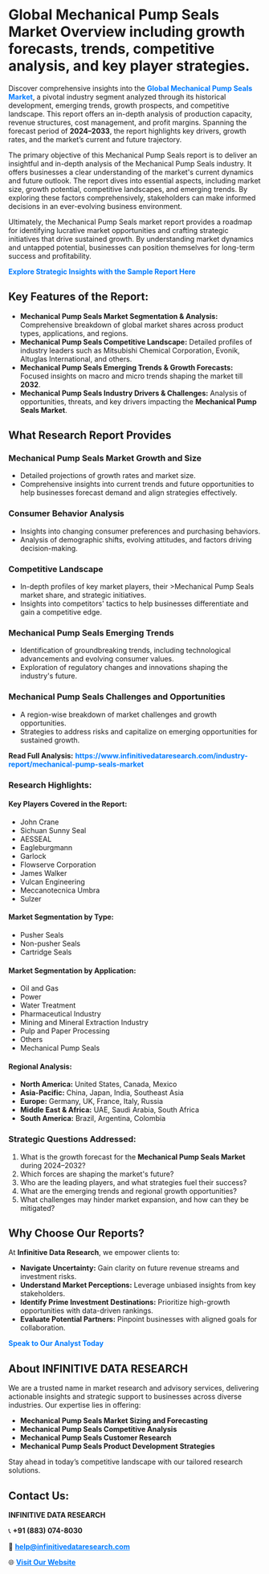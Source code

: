 <h1>Global Mechanical Pump Seals Market Overview including growth forecasts, trends, competitive analysis, and key player strategies.</h1>
<p>
Discover comprehensive insights into the 
<a href="https://www.infinitivedataresearch.com/industry-report/mechanical-pump-seals-market" rel="dofollow" style="color: #007BFF; text-decoration: none;"><strong>Global Mechanical Pump Seals Market</strong></a>, a pivotal industry segment analyzed through its historical development, emerging trends, growth prospects, and competitive landscape. This report offers an in-depth analysis of production capacity, revenue structures, cost management, and profit margins. Spanning the forecast period of <strong>2024–2033</strong>, the report highlights key drivers, growth rates, and the market’s current and future trajectory.
</p>
<p>
The primary objective of this Mechanical Pump Seals report is to deliver an insightful and in-depth analysis of the Mechanical Pump Seals industry. It offers businesses a clear understanding of the market's current dynamics and future outlook. The report dives into essential aspects, including market size, growth potential, competitive landscapes, and emerging trends. By exploring these factors comprehensively, stakeholders can make informed decisions in an ever-evolving business environment.
</p>
<p>
Ultimately, the Mechanical Pump Seals market report provides a roadmap for identifying lucrative market opportunities and crafting strategic initiatives that drive sustained growth. By understanding market dynamics and untapped potential, businesses can position themselves for long-term success and profitability.
</p>
<p>
<a href="https://www.infinitivedataresearch.com/request-sample/reportId=111008" style="color: #007BFF; text-decoration: none;"><strong>Explore Strategic Insights with the Sample Report Here</strong></a>
</p>

<h2>Key Features of the Report:</h2>
<ul>
<li><strong>Mechanical Pump Seals Market Segmentation & Analysis:</strong> Comprehensive breakdown of global market shares across product types, applications, and regions.</li>
<li><strong>Mechanical Pump Seals Competitive Landscape:</strong> Detailed profiles of industry leaders such as Mitsubishi Chemical Corporation, Evonik, Altuglas International, and others.</li>
<li><strong>Mechanical Pump Seals Emerging Trends & Growth Forecasts:</strong> Focused insights on macro and micro trends shaping the market till <strong>2032</strong>.</li>
<li><strong>Mechanical Pump Seals Industry Drivers & Challenges:</strong> Analysis of opportunities, threats, and key drivers impacting the <strong>Mechanical Pump Seals Market</strong>.</li>
</ul>

<h2>What Research Report Provides</h2>
<h3>Mechanical Pump Seals Market Growth and Size</h3>
<ul>
<li>Detailed projections of growth rates and market size.</li>
<li>Comprehensive insights into current trends and future opportunities to help businesses forecast demand and align strategies effectively.</li>
</ul>

<h3>Consumer Behavior Analysis</h3>
<ul>
<li>Insights into changing consumer preferences and purchasing behaviors.</li>
<li>Analysis of demographic shifts, evolving attitudes, and factors driving decision-making.</li>
</ul>

<h3>Competitive Landscape</h3>
<ul>
<li>In-depth profiles of key market players, their >Mechanical Pump Seals market share, and strategic initiatives.</li>
<li>Insights into competitors' tactics to help businesses differentiate and gain a competitive edge.</li>
</ul>

<h3>Mechanical Pump Seals Emerging Trends</h3>
<ul>
<li>Identification of groundbreaking trends, including technological advancements and evolving consumer values.</li>
<li>Exploration of regulatory changes and innovations shaping the industry's future.</li>
</ul>

<h3>Mechanical Pump Seals Challenges and Opportunities</h3>
<ul>
<li>A region-wise breakdown of market challenges and growth opportunities.</li>
<li>Strategies to address risks and capitalize on emerging opportunities for sustained growth.</li>
</ul>
<p><strong>Read Full Analysis:</strong> <a href="https://www.infinitivedataresearch.com/industry-report/mechanical-pump-seals-market" rel="dofollow" style="color: #007BFF; text-decoration: none;"><strong>https://www.infinitivedataresearch.com/industry-report/mechanical-pump-seals-market</strong></a></p>
<h3>Research Highlights:</h3>
<h4>Key Players Covered in the Report:</h4>
<ul><li>John Crane</li><li>Sichuan Sunny Seal</li><li>AESSEAL</li><li>Eagleburgmann</li><li>Garlock</li><li>Flowserve Corporation</li><li>James Walker</li><li>Vulcan Engineering</li><li>Meccanotecnica Umbra</li><li>Sulzer</li></ul>
<h4>Market Segmentation by Type:</h4>
<ul><li>Pusher Seals</li><li>Non-pusher Seals</li><li>Cartridge Seals</li></ul>
<h4>Market Segmentation by Application:</h4>
<ul><li>Oil and Gas</li><li>Power</li><li>Water Treatment</li><li>Pharmaceutical Industry</li><li>Mining and Mineral Extraction Industry</li><li>Pulp and Paper Processing</li><li>Others</li><li>Mechanical Pump Seals</li></ul>

<h4>Regional Analysis:</h4>
<ul>
<li><strong>North America:</strong> United States, Canada, Mexico</li>
<li><strong>Asia-Pacific:</strong> China, Japan, India, Southeast Asia</li>
<li><strong>Europe:</strong> Germany, UK, France, Italy, Russia</li>
<li><strong>Middle East & Africa:</strong> UAE, Saudi Arabia, South Africa</li>
<li><strong>South America:</strong> Brazil, Argentina, Colombia</li>
</ul>

<h3>Strategic Questions Addressed:</h3>
<ol>
<li>What is the growth forecast for the <strong>Mechanical Pump Seals Market</strong> during 2024–2032?</li>
<li>Which forces are shaping the market's future?</li>
<li>Who are the leading players, and what strategies fuel their success?</li>
<li>What are the emerging trends and regional growth opportunities?</li>
<li>What challenges may hinder market expansion, and how can they be mitigated?</li>
</ol>

<h2>Why Choose Our Reports?</h2>
<p>At <strong>Infinitive Data Research</strong>, we empower clients to:</p>
<ul>
<li><strong>Navigate Uncertainty:</strong> Gain clarity on future revenue streams and investment risks.</li>
<li><strong>Understand Market Perceptions:</strong> Leverage unbiased insights from key stakeholders.</li>
<li><strong>Identify Prime Investment Destinations:</strong> Prioritize high-growth opportunities with data-driven rankings.</li>
<li><strong>Evaluate Potential Partners:</strong> Pinpoint businesses with aligned goals for collaboration.</li>
</ul>
<p><a href="https://www.infinitivedataresearch.com/industry-report/mechanical-pump-seals-market" rel="dofollow" style="color: #007BFF; text-decoration: none;"><strong>Speak to Our Analyst Today</strong></a></p>

<h2>About INFINITIVE DATA RESEARCH</h2>
<p>We are a trusted name in market research and advisory services, delivering actionable insights and strategic support to businesses across diverse industries. Our expertise lies in offering:</p>
<ul>
<li><strong>Mechanical Pump Seals Market Sizing and Forecasting</strong></li>
<li><strong>Mechanical Pump Seals Competitive Analysis</strong></li>
<li><strong>Mechanical Pump Seals Customer Research</strong></li>
<li><strong>Mechanical Pump Seals Product Development Strategies</strong></li>
</ul>
<p>Stay ahead in today’s competitive landscape with our tailored research solutions.</p>

<h2>Contact Us:</h2>
<p><strong>INFINITIVE DATA RESEARCH</strong></p>
<p>📞 <strong>+91 (883) 074-8030</strong></p>
<p>📧 <strong><a href="mailto:help@infinitivedataresearch.com" style="color: #007BFF;">help@infinitivedataresearch.com</a></strong></p>
<p>🌐 <strong><a href="https://www.infinitivedataresearch.com" rel="dofollow" style="color: #007BFF;">Visit Our Website</a></strong></p>